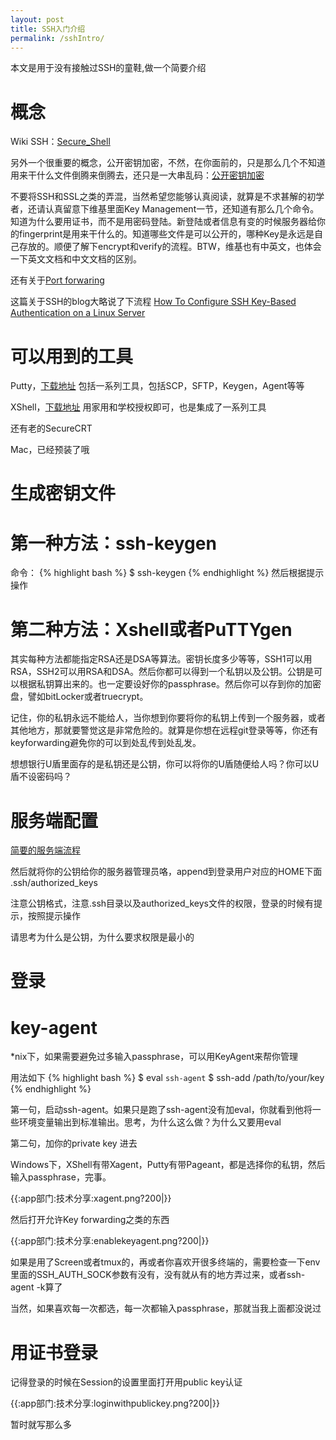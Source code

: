 ```yaml
---
layout: post
title: SSH入门介绍
permalink: /sshIntro/
---
```


本文是用于没有接触过SSH的童鞋,做一个简要介绍

概念
======

Wiki SSH：[Secure_Shell](https://en.wikipedia.org/wiki/Secure_Shell) 

另外一个很重要的概念，公开密钥加密，不然，在你面前的，只是那么几个不知道用来干什么文件倒腾来倒腾去，还只是一大串乱码：[公开密钥加密](https://en.wikipedia.org/wiki/Public-key_cryptography)

不要将SSH和SSL之类的弄混，当然希望您能够认真阅读，就算是不求甚解的初学者，还请认真留意下维基里面Key Management一节，还知道有那么几个命令。知道为什么要用证书，而不是用密码登陆。新登陆或者信息有变的时候服务器给你的fingerprint是用来干什么的。知道哪些文件是可以公开的，哪种Key是永远是自己存放的。顺便了解下encrypt和verify的流程。BTW，维基也有中英文，也体会一下英文文档和中文文档的区别。

还有关于[Port forwaring](https://en.wikipedia.org/wiki/Port_forwarding)

这篇关于SSH的blog大略说了下流程
[How To Configure SSH Key-Based Authentication on a Linux Server](https://www.digitalocean.com/community/tutorials/how-to-configure-ssh-key-based-authentication-on-a-linux-server)

可以用到的工具
======

Putty，[下载地址](http://www.chiark.greenend.org.uk/~sgtatham/putty/download.html)
包括一系列工具，包括SCP，SFTP，Keygen，Agent等等

XShell，[下载地址](https://www.netsarang.com/xshell_download.html)
用家用和学校授权即可，也是集成了一系列工具

还有老的SecureCRT

Mac，已经预装了哦

生成密钥文件
======

第一种方法：ssh-keygen
=====

命令：
{% highlight bash %}
$ ssh-keygen
{% endhighlight %}
然后根据提示操作

第二种方法：Xshell或者PuTTYgen
=====

其实每种方法都能指定RSA还是DSA等算法。密钥长度多少等等，SSH1可以用RSA，SSH2可以用RSA和DSA。然后你都可以得到一个私钥以及公钥。公钥是可以根据私钥算出来的。也一定要设好你的passphrase。然后你可以存到你的加密盘，譬如bitLocker或者truecrypt。

记住，你的私钥永远不能给人，当你想到你要将你的私钥上传到一个服务器，或者其他地方，那就要警觉这是非常危险的。就算是你想在远程git登录等等，你还有keyforwarding避免你的可以到处乱传到处乱发。

想想银行U盾里面存的是私钥还是公钥，你可以将你的U盾随便给人吗？你可以U盾不设密码吗？

服务端配置
======

[简要的服务端流程](http://www.linuxproblem.org/art_9.html)

然后就将你的公钥给你的服务器管理员咯，append到登录用户对应的HOME下面 .ssh/authorized_keys

注意公钥格式，注意.ssh目录以及authorized_keys文件的权限，登录的时候有提示，按照提示操作

请思考为什么是公钥，为什么要求权限是最小的

登录
======

key-agent
=====

*nix下，如果需要避免过多输入passphrase，可以用KeyAgent来帮你管理

用法如下
{% highlight bash %}
$ eval `ssh-agent`
$ ssh-add /path/to/your/key
{% endhighlight %}

第一句，启动ssh-agent。如果只是跑了ssh-agent没有加eval，你就看到他将一些环境变量输出到标准输出。思考，为什么这么做？为什么又要用eval

第二句，加你的private key 进去

Windows下，XShell有带Xagent，Putty有带Pageant，都是选择你的私钥，然后输入passphrase，完事。

{{:app部门:技术分享:xagent.png?200|}}

然后打开允许Key forwarding之类的东西

{{:app部门:技术分享:enablekeyagent.png?200|}}

如果是用了Screen或者tmux的，再或者你喜欢开很多终端的，需要检查一下env里面的SSH_AUTH_SOCK参数有没有，没有就从有的地方弄过来，或者ssh-agent -k算了

当然，如果喜欢每一次都选，每一次都输入passphrase，那就当我上面都没说过

用证书登录 
=====

记得登录的时候在Session的设置里面打开用public key认证

{{:app部门:技术分享:loginwithpublickey.png?200|}}

暂时就写那么多
